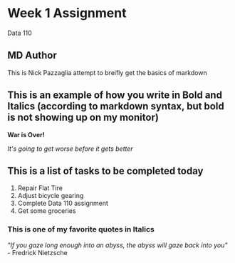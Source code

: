 # Week 1 Assignment
Data 110

## MD Author

This is Nick Pazzaglia attempt to breifly get the basics of markdown

## This is an example of how you write in Bold and Italics (according to markdown syntax, but bold is not showing up on my monitor)

__War is Over!__

*It's going to get worse before it gets better*

## This is a list of tasks to be completed today

1. Repair Flat Tire
2. Adjust bicycle gearing
3. Complete Data 110 assignment
4. Get some groceries




### This is one of my favorite quotes in Italics

*"If you gaze long enough into an abyss, the abyss will gaze back into you"* - Fredrick Nietzsche

